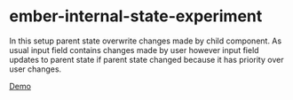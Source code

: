 # ember-internal-state-experiment

In this setup parent state overwrite changes made by child component. As usual input field contains changes made by user however input field updates to parent state if parent state changed because it has priority over user changes.

[Demo](https://makannew.github.io/ember-internal-state-experiment/)
